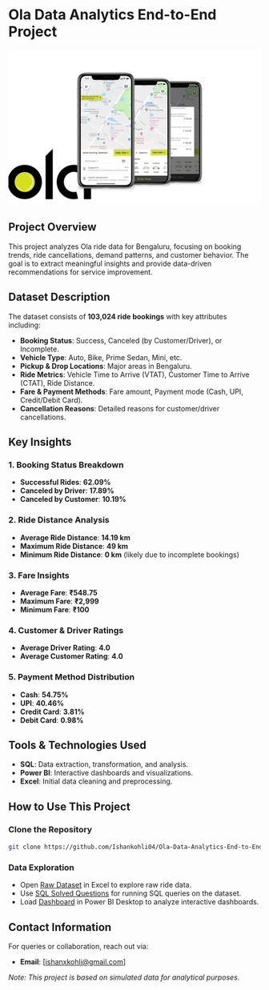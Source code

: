 # Ola Data Analytics End-to-End Project

![OLA Logo](https://github.com/Ishankohli04/Ola-Data-Analytics-End-to-End-Project/blob/main/image.png)

## Project Overview

This project analyzes Ola ride data for Bengaluru, focusing on booking trends, ride cancellations, demand patterns, and customer behavior. The goal is to extract meaningful insights and provide data-driven recommendations for service improvement.

## Dataset Description

The dataset consists of **103,024 ride bookings** with key attributes including:

- **Booking Status**: Success, Canceled (by Customer/Driver), or Incomplete.
- **Vehicle Type**: Auto, Bike, Prime Sedan, Mini, etc.
- **Pickup & Drop Locations**: Major areas in Bengaluru.
- **Ride Metrics**: Vehicle Time to Arrive (VTAT), Customer Time to Arrive (CTAT), Ride Distance.
- **Fare & Payment Methods**: Fare amount, Payment mode (Cash, UPI, Credit/Debit Card).
- **Cancellation Reasons**: Detailed reasons for customer/driver cancellations.

## Key Insights

### 1. Booking Status Breakdown
- **Successful Rides**: **62.09%**
- **Canceled by Driver**: **17.89%**
- **Canceled by Customer**: **10.19%**

### 2. Ride Distance Analysis
- **Average Ride Distance**: **14.19 km**
- **Maximum Ride Distance**: **49 km**
- **Minimum Ride Distance**: **0 km** (likely due to incomplete bookings)

### 3. Fare Insights
- **Average Fare**: **₹548.75**
- **Maximum Fare**: **₹2,999**
- **Minimum Fare**: **₹100**

### 4. Customer & Driver Ratings
- **Average Driver Rating**: **4.0**
- **Average Customer Rating**: **4.0**

### 5. Payment Method Distribution
- **Cash**: **54.75%**
- **UPI**: **40.46%**
- **Credit Card**: **3.81%**
- **Debit Card**: **0.98%**

## Tools & Technologies Used
- **SQL**: Data extraction, transformation, and analysis.
- **Power BI**: Interactive dashboards and visualizations.
- **Excel**: Initial data cleaning and preprocessing.

## How to Use This Project

### Clone the Repository
```bash
git clone https://github.com/Ishankohli04/Ola-Data-Analytics-End-to-End-Project-.git
```

### Data Exploration
- Open <a href="https://github.com/Ishankohli04/Ola-Data-Analytics-End-to-End-Project-/blob/main/Bookings2.xlsx"> Raw Dataset</a> in Excel to explore raw ride data.
- Use <a href ="https://github.com/Ishankohli04/Ola-Data-Analytics-End-to-End-Project/blob/main/ola_data_analytics.sql"> SQL Solved Questions</a> for running SQL queries on the dataset.
- Load <a href ="http://github.com/Ishankohli04/Ola-Data-Analytics-End-to-End-Project/blob/main/Ola%20Dashboard.pbix"> Dashboard</a> in Power BI Desktop to analyze interactive dashboards.

## Contact Information
For queries or collaboration, reach out via:
- **Email**: [ishanxkohli@gmail.com]

*Note: This project is based on simulated data for analytical purposes.*


